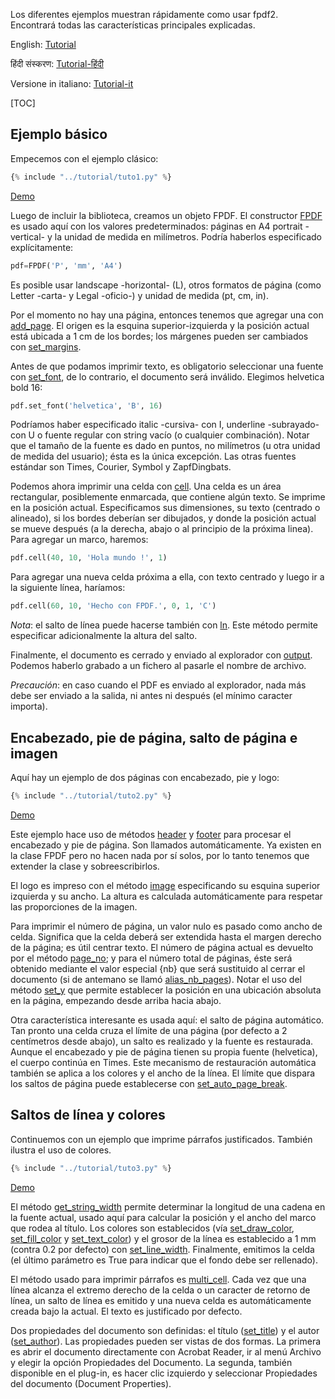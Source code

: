 ﻿Los diferentes ejemplos muestran rápidamente como usar fpdf2. Encontrará todas las características principales explicadas.

English: [Tutorial](Tutorial.md)

हिंदी संस्करण: [Tutorial-हिंदी](Tutorial-हिंदी.md)

Versione in italiano: [Tutorial-it](Tutorial-it.md)

[TOC]

## Ejemplo básico ##

Empecemos con el ejemplo clásico: 

```python
{% include "../tutorial/tuto1.py" %}
```

[Demo](https://github.com/PyFPDF/fpdf2/raw/master/tutorial/tuto1.pdf)

Luego de incluir la biblioteca, creamos un objeto FPDF. El constructor [FPDF](fpdf/fpdf.html#fpdf.fpdf.FPDF) es usado aquí con los valores predeterminados: páginas en A4 portrait -vertical- y la unidad de medida en milímetros. Podría haberlos especificado explícitamente: 

```python
pdf=FPDF('P', 'mm', 'A4')
```

Es posible usar landscape -horizontal- (L), otros formatos de página (como Letter -carta- y Legal -oficio-) y unidad de medida (pt, cm, in). 

Por el momento no hay una página, entonces tenemos que agregar una con [add_page](fpdf/fpdf.html#fpdf.fpdf.FPDF.add_page). El origen es la esquina superior-izquierda y la posición actual está ubicada a 1 cm de los bordes; los márgenes pueden ser cambiados con [set_margins](fpdf/fpdf.html#fpdf.fpdf.FPDF.set_margins). 

Antes de que podamos imprimir texto, es obligatorio seleccionar una fuente con [set_font](fpdf/fpdf.html#fpdf.fpdf.FPDF.set_font), de lo contrario, el documento será inválido. Elegimos helvetica bold 16: 

```python
pdf.set_font('helvetica', 'B', 16)
```

Podríamos haber especificado italic -cursiva- con I, underline -subrayado- con U o fuente regular con string vacío (o cualquier combinación). Notar que el tamaño de la fuente es dado en puntos, no milímetros (u otra unidad de medida del usuario); ésta es la única excepción. Las otras fuentes estándar son Times, Courier, Symbol y ZapfDingbats. 

Podemos ahora imprimir una celda con [cell](fpdf/fpdf.html#fpdf.fpdf.FPDF.cell). Una celda es un área rectangular, posiblemente enmarcada, que contiene algún texto. Se imprime en la posición actual. Especificamos sus dimensiones, su texto (centrado o alineado), si los bordes deberían ser dibujados, y donde la posición actual se mueve después (a la derecha, abajo o al principio de la próxima linea). Para agregar un marco, haremos: 

```python
pdf.cell(40, 10, 'Hola mundo !', 1)
```

Para agregar una nueva celda próxima a ella, con texto centrado y luego ir a la siguiente línea, haríamos: 

```python
pdf.cell(60, 10, 'Hecho con FPDF.', 0, 1, 'C')
```

*Nota*: el salto de línea puede hacerse también con [ln](fpdf/fpdf.html#fpdf.fpdf.FPDF.ln). Este método permite especificar adicionalmente la altura del salto. 

Finalmente, el documento es cerrado y enviado al explorador con [output](fpdf/fpdf.html#fpdf.fpdf.FPDF.output). Podemos haberlo grabado a un fichero al pasarle el nombre de archivo. 

*Precaución*: en caso cuando el PDF es enviado al explorador, nada más debe ser enviado a la salida, ni antes ni después (el mínimo caracter importa). 


## Encabezado, pie de página, salto de página e imagen ##

Aquí hay un ejemplo de dos páginas con encabezado, pie y logo: 

```python
{% include "../tutorial/tuto2.py" %}
```
[Demo](https://github.com/PyFPDF/fpdf2/raw/master/tutorial/tuto2.pdf)

Este ejemplo hace uso de métodos  [header](fpdf/fpdf.html#fpdf.fpdf.FPDF.header) y  [footer](fpdf/fpdf.html#fpdf.fpdf.FPDF.footer) para procesar el encabezado y pie de página. Son llamados automáticamente. Ya existen en la clase FPDF pero no hacen nada por sí solos, por lo tanto tenemos que extender la clase y sobreescribirlos. 

El logo es impreso con el método [image](fpdf/fpdf.html#fpdf.fpdf.FPDF.image) especificando su esquina superior izquierda y su ancho. La altura es calculada automáticamente para respetar las proporciones de la imagen. 

Para imprimir el número de página, un valor nulo es pasado como ancho de celda. Significa que la celda deberá ser extendida hasta el margen derecho de la página; es útil centrar texto. El número de página actual es devuelto por el método [page_no](fpdf/fpdf.html#fpdf.fpdf.FPDF.page_no); y para el número total de páginas, éste será obtenido mediante el valor especial {nb} que será sustituido al cerrar el documento (si de antemano se llamó [alias_nb_pages](fpdf/fpdf.html#fpdf.fpdf.FPDF.alias_nb_pages)). 
Notar el uso del método [set_y](fpdf/fpdf.html#fpdf.fpdf.FPDF.set_y) que permite establecer la posición en una ubicación absoluta en la página, empezando desde arriba hacia abajo. 

Otra característica interesante es usada aquí: el salto de página automático. Tan pronto una celda cruza el límite de una página (por defecto a 2 centímetros desde abajo), un salto es realizado y la fuente es restaurada. Aunque el encabezado y pie de página tienen su propia fuente (helvetica), el cuerpo continúa en Times. Este mecanismo de restauración automática también se aplica a los colores y el ancho de la línea. El límite que dispara los saltos de página puede establecerse con [set_auto_page_break](fpdf/fpdf.html#fpdf.fpdf.FPDF.set_auto_page_break).


## Saltos de línea y colores ##

Continuemos con un ejemplo que imprime párrafos justificados. También ilustra el uso de colores.
```python
{% include "../tutorial/tuto3.py" %}
```
[Demo](https://github.com/PyFPDF/fpdf2/raw/master/tutorial/tuto3.pdf)

El método [get_string_width](fpdf/fpdf.html#fpdf.fpdf.FPDF.get_string_width) permite determinar la longitud de una cadena en la fuente actual, usado aquí para calcular la posición y el ancho del marco que rodea al título. Los colores son establecidos (vía [set_draw_color](fpdf/fpdf.html#fpdf.fpdf.FPDF.set_draw_color), [set_fill_color](fpdf/fpdf.html#fpdf.fpdf.FPDF.set_fill_color) y [set_text_color](fpdf/fpdf.html#fpdf.fpdf.FPDF.set_text_color)) y el grosor de la línea es establecido a 1 mm (contra 0.2 por defecto) con [set_line_width](fpdf/fpdf.html#fpdf.fpdf.FPDF.set_line_width). Finalmente, emitimos la celda (el último parámetro es True para indicar que el fondo debe ser rellenado). 

El método usado para imprimir párrafos es [multi_cell](fpdf/fpdf.html#fpdf.fpdf.FPDF.multi_cell). Cada vez que una línea alcanza el extremo derecho de la celda o un caracter de retorno de línea, un salto de línea es emitido y una nueva celda es automáticamente creada bajo la actual. El texto es justificado por defecto. 

Dos propiedades del documento son definidas: el título ([set_title](fpdf/fpdf.html#fpdf.fpdf.FPDF.set_title)) y el autor ([set_author](fpdf/fpdf.html#fpdf.fpdf.FPDF.set_author)). Las propiedades pueden ser vistas de dos formas. La primera es abrir el documento directamente con Acrobat Reader, ir al menú Archivo y elegir la opción Propiedades del Documento. La segunda, también disponible en el plug-in, es hacer clic izquierdo y seleccionar Propiedades del documento (Document Properties).
